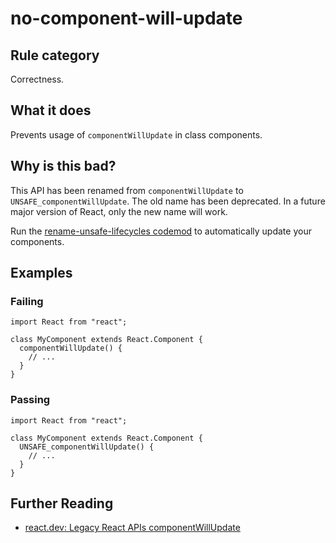 # no-component-will-update

## Rule category

Correctness.

## What it does

Prevents usage of `componentWillUpdate` in class components.

## Why is this bad?

This API has been renamed from `componentWillUpdate` to `UNSAFE_componentWillUpdate`. The old name has been deprecated. In a future major version of React, only the new name will work.

Run the [rename-unsafe-lifecycles codemod](https://github.com/reactjs/react-codemod#rename-unsafe-lifecycles) to automatically update your components.

## Examples

### Failing

```tsx
import React from "react";

class MyComponent extends React.Component {
  componentWillUpdate() {
    // ...
  }
}
```

### Passing

```tsx
import React from "react";

class MyComponent extends React.Component {
  UNSAFE_componentWillUpdate() {
    // ...
  }
}
```

## Further Reading

- [react.dev: Legacy React APIs componentWillUpdate](https://react.dev/reference/react/Component#componentwillupdate)
